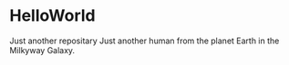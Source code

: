 # HelloWorld
Just another repositary
Just another human from the planet Earth in the Milkyway Galaxy.
